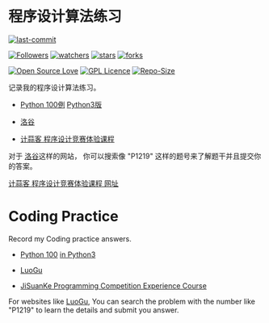 # 程序设计算法练习

[![last-commit](https://img.shields.io/github/last-commit/HollowMan6/Competitions-Work)](../../../graphs/commit-activity)

[![Followers](https://img.shields.io/github/followers/HollowMan6?style=social)](https://github.com/HollowMan6?tab=followers)
[![watchers](https://img.shields.io/github/watchers/HollowMan6/Competitions-Work?style=social)](../../../watchers)
[![stars](https://img.shields.io/github/stars/HollowMan6/Competitions-Work?style=social)](../../../stargazers)
[![forks](https://img.shields.io/github/forks/HollowMan6/Competitions-Work?style=social)](../../../network/members)

[![Open Source Love](https://img.shields.io/badge/-%E2%9D%A4%20Open%20Source-Green?style=flat-square&logo=Github&logoColor=white&link=https://hollowman6.github.io/fund.html)](https://hollowman6.github.io/fund.html)
[![GPL Licence](https://img.shields.io/badge/license-GPL-blue)](https://opensource.org/licenses/GPL-3.0/)
[![Repo-Size](https://img.shields.io/github/repo-size/HollowMan6/Competitions-Work.svg)](../../../archive/master.zip)

记录我的程序设计算法练习。

* [Python 100例](https://www.runoob.com/python/python-100-examples.html) [Python3版](python3_100.py)

* [洛谷](洛谷)

* [计蒜客 程序设计竞赛体验课程](计蒜客程序设计竞赛体验课程)

对于 [洛谷](https://www.luogu.org)这样的网站， 你可以搜索像 "P1219" 这样的题号来了解题干并且提交你的答案。

[计蒜客 程序设计竞赛体验课程 网址](https://www.jisuanke.com/course/4417)

# Coding Practice

Record my Coding practice answers.

* [Python 100](https://www.runoob.com/python/python-100-examples.html) [in Python3](python3_100.py)

* [LuoGu](洛谷)

* [JiSuanKe Programming Competition Experience Course](计蒜客程序设计竞赛体验课程)
  
For websites like [LuoGu](https://www.luogu.org), You can search the problem with the number like "P1219" to learn the details and submit you answer.
